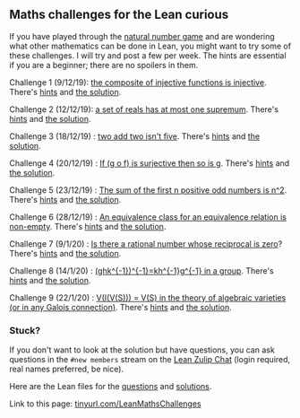 ## Maths challenges for the Lean curious

If you have played through the [natural number game](http://wwwf.imperial.ac.uk/~buzzard/xena/natural_number_game/) and are wondering what other mathematics can be done in Lean, you might want to try some of these challenges. I will try and post a few per week. The hints are essential if you are a beginner; there are no spoilers in them.

Challenge 1 (9/12/19): [the composite of injective functions is injective](https://tinyurl.com/LeanMathsChallenge01). There's [hints](https://github.com/kbuzzard/xena/blob/master/Maths_Challenges/hints/challenge01.md) and [the solution](https://tinyurl.com/LeanMathsChallengeSolution01).

Challenge 2 (12/12/19): [a set of reals has at most one supremum](https://tinyurl.com/leanmathschallenge002). There's [hints](https://github.com/kbuzzard/xena/blob/master/Maths_Challenges/hints/challenge02.md) and [the solution](https://tinyurl.com/leanmathschallengesolution002).

Challenge 3 (18/12/19) : [two add two isn't five](https://leanprover-community.github.io/lean-web-editor/#url=https%3A%2F%2Fraw.githubusercontent.com%2Fkbuzzard%2Fxena%2Fmaster%2FMaths_Challenges%2Fchallenges%2Fchallenge3.lean). There's [hints](https://github.com/kbuzzard/xena/blob/master/Maths_Challenges/hints/challenge03.md) and [the solution](https://leanprover-community.github.io/lean-web-editor/#url=https%3A%2F%2Fraw.githubusercontent.com%2Fkbuzzard%2Fxena%2Fmaster%2FMaths_Challenges%2Fsolutions%2Fsolution3.lean).

Challenge 4 (20/12/19) : [If (g o f) is surjective then so is g](https://leanprover-community.github.io/lean-web-editor/#url=https%3A%2F%2Fraw.githubusercontent.com%2Fkbuzzard%2Fxena%2Fmaster%2FMaths_Challenges%2Fchallenges%2Fchallenge04.lean). There's [hints](https://github.com/kbuzzard/xena/blob/master/Maths_Challenges/hints/challenge04.md) and [the solution](https://leanprover-community.github.io/lean-web-editor/#url=https%3A%2F%2Fraw.githubusercontent.com%2Fkbuzzard%2Fxena%2Fmaster%2FMaths_Challenges%2Fsolutions%2Fsolution04.lean).

Challenge 5 (23/12/19) : [The sum of the first n positive odd numbers is n^2](https://leanprover-community.github.io/lean-web-editor/#url=https%3A%2F%2Fraw.githubusercontent.com%2Fkbuzzard%2Fxena%2Fmaster%2FMaths_Challenges%2Fchallenges%2Fchallenge05.lean). There's [hints](https://github.com/kbuzzard/xena/blob/master/Maths_Challenges/hints/challenge05.md) and [the solution](https://leanprover-community.github.io/lean-web-editor/#url=https%3A%2F%2Fraw.githubusercontent.com%2Fkbuzzard%2Fxena%2Fmaster%2FMaths_Challenges%2Fsolutions%2Fsolution05.lean).

Challenge 6 (28/12/19) : [An equivalence class for an equivalence relation is non-empty](https://leanprover-community.github.io/lean-web-editor/#url=https%3A%2F%2Fraw.githubusercontent.com%2Fkbuzzard%2Fxena%2Fmaster%2FMaths_Challenges%2Fchallenges%2Fchallenge06.lean). There's [hints](https://github.com/kbuzzard/xena/blob/master/Maths_Challenges/hints/challenge06.md) and [the solution](https://leanprover-community.github.io/lean-web-editor/#url=https%3A%2F%2Fraw.githubusercontent.com%2Fkbuzzard%2Fxena%2Fmaster%2FMaths_Challenges%2Fsolutions%2Fsolution06.lean).

Challenge 7 (9/1/20) : [Is there a rational number whose reciprocal is zero](https://leanprover-community.github.io/lean-web-editor/#url=https%3A%2F%2Fraw.githubusercontent.com%2Fkbuzzard%2Fxena%2Fmaster%2FMaths_Challenges%2Fchallenges%2Fchallenge07.lean)? There's [hints](https://github.com/kbuzzard/xena/blob/master/Maths_Challenges/hints/challenge07.md) and [the solution](https://leanprover-community.github.io/lean-web-editor/#url=https%3A%2F%2Fraw.githubusercontent.com%2Fkbuzzard%2Fxena%2Fmaster%2FMaths_Challenges%2Fsolutions%2Fsolution07.lean).

Challenge 8 (14/1/20) : [(ghk^{-1})^{-1}=kh^{-1}g^{-1} in a group](https://leanprover-community.github.io/lean-web-editor/#url=https%3A%2F%2Fraw.githubusercontent.com%2Fkbuzzard%2Fxena%2Fmaster%2FMaths_Challenges%2Fchallenges%2Fchallenge08.lean). There's [hints](https://github.com/kbuzzard/xena/blob/master/Maths_Challenges/hints/challenge08.md) and [the solution](https://leanprover-community.github.io/lean-web-editor/#url=https%3A%2F%2Fraw.githubusercontent.com%2Fkbuzzard%2Fxena%2Fmaster%2FMaths_Challenges%2Fsolutions%2Fsolution08.lean).

Challenge 9 (22/1/20) : [V(I(V(S))) = V(S) in the theory of algebraic varieties (or in any Galois connection)](https://leanprover-community.github.io/lean-web-editor/#url=https%3A%2F%2Fraw.githubusercontent.com%2Fkbuzzard%2Fxena%2Fmaster%2FMaths_Challenges%2Fchallenges%2Fchallenge09.lean). There's [hints](https://github.com/kbuzzard/xena/blob/master/Maths_Challenges/hints/challenge09.md) and [the solution](https://leanprover-community.github.io/lean-web-editor/#url=https%3A%2F%2Fraw.githubusercontent.com%2Fkbuzzard%2Fxena%2Fmaster%2FMaths_Challenges%2Fsolutions%2Fsolution09.lean).

### Stuck?

If you don't want to look at the solution but have questions, you can ask questions in the `#new members` stream on the [Lean Zulip Chat](https://leanprover.zulipchat.com/#narrow/stream/113489-new-members) (login required, real names preferred, be nice).

Here are the Lean files for the [questions](https://github.com/kbuzzard/xena/tree/master/Maths_Challenges/challenges) and
[solutions](https://github.com/kbuzzard/xena/tree/master/Maths_Challenges/solutions).

Link to this page: [tinyurl.com/LeanMathsChallenges](https://tinyurl.com/LeanMathsChallenges)
